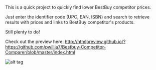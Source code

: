This is a quick project to quickly find lower BestBuy competitor prices. 

Just enter the identifier code (UPC, EAN, ISBN) and search to retrieve results with
prices and links to BestBuy competitor's products.

Still plenty to do!

Check out the preview here:
http://htmlpreview.github.io/?https://github.com/pwillia7/Bestbuy-Competitor-Comparer/blob/master/index.html

![alt tag](https://raw.github.com/pwillia7/Bestbuy-Competitor-Comparer/master/screenshot.png)
